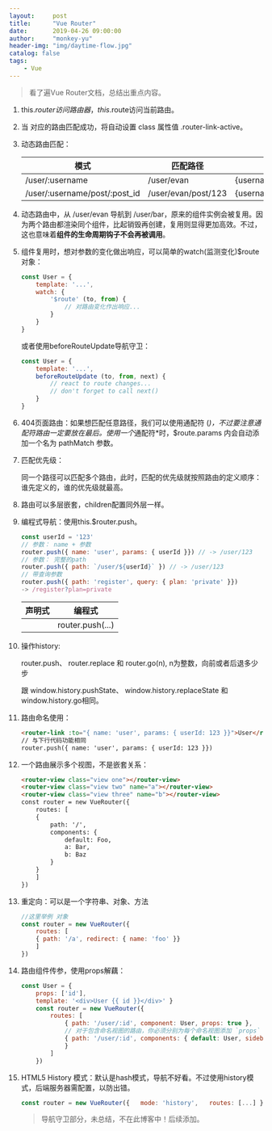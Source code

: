 ```yaml
---
layout:     post
title:      "Vue Router"
date:       2019-04-26 09:00:00
author:     "monkey-yu"
header-img: "img/daytime-flow.jpg"
catalog: false
tags:
    - Vue
---
```


> 看了遍Vue Router文档，总结出重点内容。

1. this.$router 访问路由器， this.$route访问当前路由。
2. 当 <router-link> 对应的路由匹配成功，将自动设置 class 属性值 .router-link-active。
3. 动态路由匹配：

    | 模式                          | 匹配路径            | $route.params                   |
    | ----------------------------- | ------------------- | ------------------------------- |
    | /user/:username               | /user/evan          | {username:'evan'}               |
    | /user/:username/post/:post_id | /user/evan/post/123 | {username:'evan',post_id:'123'} |

4. 动态路由中，从 /user/evan 导航到 /user/bar，原来的组件实例会被复用。因为两个路由都渲染同个组件，比起销毁再创建，复用则显得更加高效。不过，这也意味着**组件的生命周期钩子不会再被调用**。

5. 组件复用时，想对参数的变化做出响应，可以简单的watch(监测变化)$route对象：

    ```js
    const User = {   
        template: '...',   
        watch: {     
            '$route' (to, from) {       
                // 对路由变化作出响应...     
            }   
        } 
    } 
    ```

    或者使用beforeRouteUpdate导航守卫：

    ```js
    const User = {   
        template: '...',   
        beforeRouteUpdate (to, from, next) {     
            // react to route changes...     
            // don't forget to call next()   
        }
    } 
    ```


6. 404页面路由：如果想匹配任意路径，我们可以使用通配符 (*)，不过要注意通配符路由一定要放在最后。使用一个*通配符*时，$route.params 内会自动添加一个名为 pathMatch 参数。

7. 匹配优先级：

   同一个路径可以匹配多个路由，此时，匹配的优先级就按照路由的定义顺序：谁先定义的，谁的优先级就最高。

8. 路由可以多层嵌套，children配置同外层一样。

9. 编程式导航：使用this.$router.push。

   ```js
   const userId = '123' 
   // 参数： name + 参数 
   router.push({ name: 'user', params: { userId }}) // -> /user/123  
   // 参数： 完整的path 
   router.push({ path: `/user/${userId}` }) // -> /user/123 
   // 带查询参数 
   router.push({ path: 'register', query: { plan: 'private' }})   
   -> /register?plan=private 
   ```

    | 声明式                  | 编程式           |
    | ----------------------- | ---------------- |
    | <router-link :to="..."> | router.push(...) |

10. 操作history:

    router.push、 router.replace 和 router.go(n), n为整数，向前或者后退多少步 

    跟 window.history.pushState、 window.history.replaceState 和 window.history.go相同。

11. 路由命名使用：

    ```html
    <router-link :to="{ name: 'user', params: { userId: 123 }}">User</router-link> 
    // 与下行代码功能相同 
    router.push({ name: 'user', params: { userId: 123 }}) 
    ```
12. 一个路由展示多个视图，不是嵌套关系：

    ```html
    <router-view class="view one"></router-view>
    <router-view class="view two" name="a"></router-view> 
    <router-view class="view three" name="b"></router-view> 
    const router = new VueRouter({   
    	routes: [     
    	{       
    		path: '/',       
    		components: {         
    			default: Foo,         
    			a: Bar,         
    			b: Baz       
    		}     
    	}   
    	] 
    }) 
    ``` 

13. 重定向：可以是一个字符串、对象、方法

    ```js
    //这里举例 对象 
    const router = new VueRouter({   
    	routes: [     
    	{ path: '/a', redirect: { name: 'foo' }}   
    	] 
    }) 
    ```
14. 路由组件传参，使用props解藕：

    ```js
    const User = {   
    	props: ['id'],   
    	template: '<div>User {{ id }}</div>' }
        const router = new VueRouter({   
        	routes: [     
        		{ path: '/user/:id', component: User, props: true },      
        		// 对于包含命名视图的路由，你必须分别为每个命名视图添加 `props` 选项：     
        		{ path: '/user/:id', components: { default: User, sidebar: Sidebar },      props: { default: true, sidebar: false }     
        		}   
        	] 
        }) 
    ```
15. HTML5 History 模式：默认是hash模式，导航不好看。不过使用history模式，后端服务器需配置，以防出错。

    ```js
    const router = new VueRouter({   mode: 'history',   routes: [...] }) 
    ```

    > 导航守卫部分，未总结，不在此博客中！后续添加。